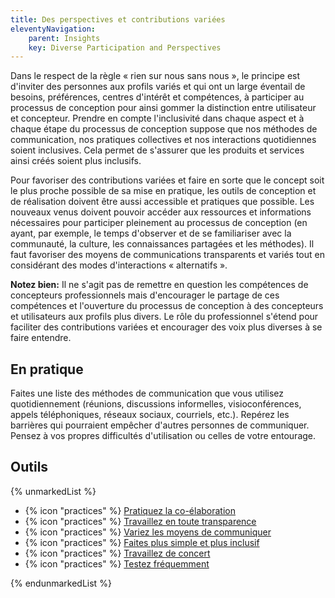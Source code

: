 ```yaml
---
title: Des perspectives et contributions variées
eleventyNavigation:
    parent: Insights
    key: Diverse Participation and Perspectives
---
```


Dans le respect de la règle « rien sur nous sans nous », le principe est d'inviter des personnes aux profils variés et
qui ont un large éventail de besoins, préférences, centres d'intérêt et compétences, à participer au processus de
conception pour ainsi gommer la distinction entre utilisateur et concepteur. Prendre en compte l'inclusivité dans chaque
aspect et à chaque étape du processus de conception suppose que nos méthodes de communication, nos pratiques collectives
et nos interactions quotidiennes soient inclusives. Cela permet de s'assurer que les produits et services ainsi créés
soient plus inclusifs.

Pour favoriser des contributions variées et faire en sorte que le concept soit le plus proche possible de sa mise en
pratique, les outils de conception et de réalisation doivent être aussi accessible et pratiques que possible. Les
nouveaux venus doivent pouvoir accéder aux ressources et informations nécessaires pour participer pleinement au
processus de conception (en ayant, par exemple, le temps d'observer et de se familiariser avec la communauté, la
culture, les connaissances partagées et les méthodes). Il faut favoriser des moyens de communications transparents et
variés tout en considérant des modes d'interactions « alternatifs ».

**Notez bien:** Il ne s'agit pas de remettre en question les compétences de concepteurs professionnels mais d'encourager
le partage de ces compétences et l'ouverture du processus de conception à des concepteurs et utilisateurs aux profils
plus divers. Le rôle du professionnel s'étend pour faciliter des contributions variées et encourager des voix plus
diverses à se faire entendre.

## En pratique

Faites une liste des méthodes de communication que vous utilisez quotidiennement (réunions, discussions informelles,
visioconférences, appels téléphoniques, réseaux sociaux, courriels, etc.). Repérez les barrières qui pourraient empêcher
d'autres personnes de communiquer. Pensez à vos propres difficultés d'utilisation ou celles de votre entourage.

## Outils

{% unmarkedList %}

* {% icon "practices" %} [Pratiquez la co-élaboration](../../pratiques/pratiquez-la-co-elaboration/)
* {% icon "practices" %} [Travaillez en toute transparence](../../pratiques/travaillez-en-toute-transparence/)
* {% icon "practices" %} [Variez les moyens de communiquer](../../pratiques/variez-les-moyens-de-communiquer/)
* {% icon "practices" %} [Faites plus simple et plus inclusif](../../pratiques/faites-plus-simple-et-plus-inclusif/)
* {% icon "practices" %} [Travaillez de concert](../../pratiques/travaillez-de-concert/)
* {% icon "practices" %} [Testez fréquemment](../../pratiques/testez-frequemment/)

{% endunmarkedList %}
